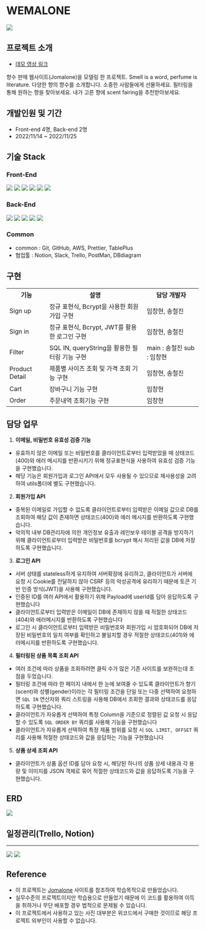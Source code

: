 # WEMALONE

<img src="https://velog.velcdn.com/images/scroll0908/post/1b9188e2-08a0-432f-966b-2bb624ff71e8/image.gif"/>


## 프로젝트 소개
- [데모 영상 링크](https://youtu.be/cUgrQdEAlaM)
<p>
향수 판매 웹사이트(Jomalone)을 모델링 한 프로젝트. 
Smell is a word, perfume is literature. 
다양한 향의 향수를 소개합니다. 소중한 사람들에게 선물하세요. 필터링을 통해 원하는 향을 찾아보세요. 내가 고른 향에 scent fairing을 추천받아보세요.<p>


## 개발인원 및 기간
- Front-end 4명, Back-end 2명
- 2022/11/14 ~ 2022/11/25
  
## 기술 Stack

### Front-End
<div>
  <img src="https://img.shields.io/badge/javascript-F7DF1E?style=for-the-badge&logo=javascript&logoColor=white">
  <img src="https://img.shields.io/badge/react-61DAFB?style=for-the-badge&logo=react&logoColor=white">
  <img src="https://img.shields.io/badge/html5-E34F26?style=for-the-badge&logo=html5&logoColor=white">
  <img src="https://img.shields.io/badge/sass-CC6699?style=for-the-badge&logo=sass&logoColor=white">
  <img src="https://img.shields.io/badge/css3-1572B6?style=for-the-badge&logo=css3&logoColor=white">
  <img src="https://img.shields.io/badge/git-F05032?style=for-the-badge&logo=git&logoColor=white">
</div>

### Back-End
<div>
  <img src="https://img.shields.io/badge/javascript-F7DF1E?style=for-the-badge&logo=javascript&logoColor=white">
  <img src="https://img.shields.io/badge/nodejs-339933?style=for-the-badge&logo=git&logoColor=white">
  <img src="https://img.shields.io/badge/express-000000?style=for-the-badge&logo=express&logoColor=white">
  <img src="https://img.shields.io/badge/mysql-4479A1?style=for-the-badge&logo=mysql&logoColor=white">
  <img src="https://img.shields.io/badge/git-F05032?style=for-the-badge&logo=git&logoColor=white">
</div>

### Common
- common : Git, GitHub, AWS, Prettier, TablePlus
- 협업툴 : Notion, Slack, Trello, PostMan, DBdiagram

## 구현 
<table>
  <th>기능</th>
  <th>설명</th>
  <th>담당 개발자</th>
  <tr>
    <td>Sign up</td>
    <td>정규 표현식, Bcrypt을 사용한 회원가입 구현</td>
    <td>임창현, 송철진</td>    
  </tr>
    <tr>
    <td>Sign in</td>
    <td>정규 표현식, Bcrypt, JWT를 활용한 로그인 구현</td>
    <td>임창현, 송철진</td>    
  </tr>
  </tr>
    <tr>
    <td>Filter</td>
    <td>SQL IN, queryString을 활용한 필터링 기능 구현</td>
    <td>main : 송철진 sub : 임창현</td>    
  </tr>
  </tr>
    <tr>
    <td>Product Detail</td>
    <td>제품별 사이즈 조회 및 가격 조회 기능 구현</td>
    <td>임창현, 송철진</td>    
  </tr>
  </tr>
    <tr>
    <td>Cart</td>
    <td>장바구니 기능 구현</td>
    <td>임창현</td>    
  </tr>
  </tr>
    <tr>
    <td>Order</td>
    <td>주문내역 조회기능 구현</td>
    <td>임창현</td>    
  </tr>
</table>

## 담당 업무
1. **이메일, 비밀번호 유효성 검증 기능**
  - 유효하지 않은 이메일 또는 비밀번호를 클라이언트로부터 입력받았을 때 상태코드(400)와 에러 메시지를 반환시키기 위해 정규표현식을 사용하여 유효성 검증 기능을 구현했습니다. 
  - 해당 기능은 회원가입과 로그인 API에서 모두 사용될 수 있으므로 재사용성을 고려하여 utils폴더에 별도 구현했습니다.
2. **회원가입 API** 
  - 중복된 이메일로 가입할 수 없도록 클라이언트로부터 입력받은 이메일 값으로 DB를 조회하여 해당 값이 존재하면 상태코드(400)와 에러 메시지를 반환하도록 구현했습니다.
  - 악의적 내부 DB관리자에 의한 개인정보 유출과 레인보우 테이블 공격을 방지하기 위해 클라이언트로부터 입력받은 비밀번호를 bcrypt 해시 처리된 값을 DB에 저장하도록 구현했습니다.
3. **로그인 API**
  - 서버 상태를 stateless하게 유지하여 서버확장에 유리하고, 클라이언트가 서버에 요청 시 Cookie를 전달하지 않아 CSRF 등의 악성공격에 유리하기 때문에 토큰 기반 인증 방식(JWT)을 사용해 구현했습니다. 
  - 인증된 ID를 여러 API에서 활용하기 위해 Payload에 userId를 담아 응답하도록 구현했습니다
  - 클라이언트로부터 입력받은 이메일이 DB에 존재하지 않을 때 적절한 상태코드(404)와 에러메시지를 반환하도록 구현했습니다
  - 로그인 시 클라이언트로부터 입력받은 비밀번호와 회원가입 시 암호화되어 DB에 저장된 비밀번호의 일치 여부를 확인하고 불일치할 경우 적절한 상태코드(401)와 에러메시지를 반환하도록 구현했습니다.
  
4. **필터링된 상품 목록 조회 API**
- 여러 조건에 따라 상품을 조회하려면 클릭 수가 많은 기존 사이트를 보완하는데 초점을 두었습니다. 
- 필터링 조건에 따라 한 페이지 내에서 한 눈에 보여줄 수 있도록 클라이언트가 향기(scent)와 성별(gender)이라는 각 필터링 조건을 단일 또는 다중 선택하여 요청하면 `SQL IN` 연산자와 쿼리 스트링을 사용해 DB에서 조회한 결과와 상태코드를 응답하도록 구현했습니다.
- 클라이언트가 자유롭게 선택하여 특정 Column을 기준으로 정렬된 값 요청 시 응답할 수 있도록 `SQL ORDER BY` 쿼리를 사용해 기능을 구현했습니다
- 클라이언트가 자유롭게 선택하여 특정 제품 범위를 요청 시 `SQL LIMIT, OFFSET` 쿼리를 사용해 적절한 상태코드와 값을 응답하는 기능을 구현했습니다

5. **상품 상세 조회 API**
- 클라이언트가 상품 옵션 ID를 담아 요청 시, 해당된 하나의 상품 상세 내용과 각 용량 및 이미지를 JSON 객체로 묶어 적절한 상태코드와 값을 응답하도록 기능을 구현했습니다. 


## ERD

<img src="https://i.ibb.co/dMS17x2/2022-11-28-1-44-17.png" >

<h2>
일정관리(Trello, Notion)</h2>
<hr>
<img src="https://i.ibb.co/92FWD0C/2022-11-28-1-28-42.png">
<img src="https://i.ibb.co/HxX3bnj/2022-11-28-1-31-24.png">

## Reference

- 이 프로젝트는 [Jomalone](https://www.jomalone.com) 사이트를 참조하여 학습목적으로 만들었습니다.
- 실무수준의 프로젝트이지만 학습용으로 만들었기 때문에 이 코드를 활용하여 이득을 취하거나 무단 배포할 경우 법적으로 문제될 수 있습니다.
- 이 프로젝트에서 사용하고 있는 사진 대부분은 위코드에서 구매한 것이므로 해당 프로젝트 외부인이 사용할 수 없습니다.
